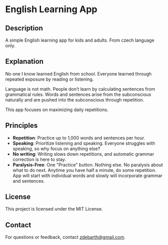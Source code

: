 # English Learning App

## Description

A simple English learning app for kids and adults. From czech language only.

## Explanation

No one I know learned English from school. Everyone learned through repeated exposure by reading or listening.

Language is not math. People don’t learn by calculating sentences from grammatical rules. Words and sentences arise from the subconscious naturally and are pushed into the subconscious through repetition.

This app focuses on maximizing daily repetitions.

## Principles

- **Repetition**: Practice up to 1,000 words and sentences per hour.
- **Speaking**: Prioritize listening and speaking. Everyone struggles with speaking, so why focus on anything else?
- **No writing**: Writing slows down repetitions, and automatic grammar correction is here to stay.
- **Paralysis-Free**: One "Practice" button. Nothing else. No paralysis about what to do next. Anytime you have half a minute, do some repetition. App will start with individual words and slowly will incorporate grammar and sentences.

## License

This project is licensed under the MIT License.

## Contact

For questions or feedback, contact [zdebarth@gmail.com](mailto:zdebarth@gmail.com).
